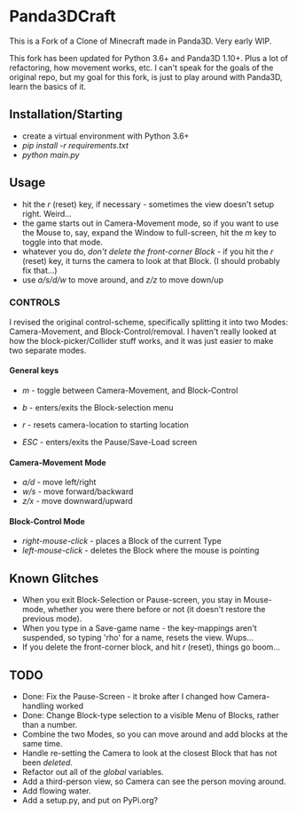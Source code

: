 # Panda3DCraft
This is a Fork of a Clone of Minecraft made in Panda3D. Very early WIP.

This fork has been updated for Python 3.6+ and Panda3D 1.10+.
Plus a lot of refactoring, how movement works, etc. I can't speak for the goals
of the original repo, but my goal for this fork, is just to play around
with Panda3D, learn the basics of it.

## Installation/Starting

 - create a virtual environment with Python 3.6+
 - *pip install -r requirements.txt*
 - *python main.py*

## Usage
 - hit the *r* (reset) key, if necessary - sometimes the view doesn't setup right. Weird...
 - the game starts out in Camera-Movement mode, so if you want to use the Mouse to,
   say, expand the Window to full-screen, hit the *m* key to toggle into that mode.
 - whatever you do, *don't delete the front-corner Block* - if you hit the *r* (reset)
   key, it turns the camera to look at that Block. (I should probably fix that...)  
 - use *a/s/d/w* to move around, and *z/z* to move down/up

### CONTROLS

I revised the original control-scheme, specifically splitting it into
two Modes: Camera-Movement, and Block-Control/removal. I haven't really looked at how the
block-picker/Collider stuff works, and it was just easier to make two separate modes.

#### General keys
 - *m* - toggle between Camera-Movement, and Block-Control
 - *b* - enters/exits the Block-selection menu
 - *r* - resets camera-location to starting location

 - *ESC* - enters/exits the Pause/Save-Load screen

#### Camera-Movement Mode
 - *a/d* - move left/right
 - *w/s* - move forward/backward
 - *z/x* - move downward/upward

#### Block-Control Mode
 - *right-mouse-click* - places a Block of the current Type
 - *left-mouse-click* - deletes the Block where the mouse is pointing

## Known Glitches
 - When you exit Block-Selection or Pause-screen, you stay in Mouse-mode, whether
   you were there before or not (it doesn't restore the previous mode).
 - When you type in a Save-game name - the key-mappings aren't suspended, so typing
   'rho' for a name, resets the view. Wups...
 - If you delete the front-corner block, and hit *r* (reset), things go boom...

## TODO
 - Done: Fix the Pause-Screen - it broke after I changed how Camera-handling worked
 - Done: Change Block-type selection to a visible Menu of Blocks, rather than a number.
 - Combine the two Modes, so you can move around and add blocks at the same time.
 - Handle re-setting the Camera to look at the closest Block that has not been *deleted*.
 - Refactor out all of the *global* variables.
 - Add a third-person view, so Camera can see the person moving around.
 - Add flowing water.
 - Add a setup.py, and put on PyPi.org?
